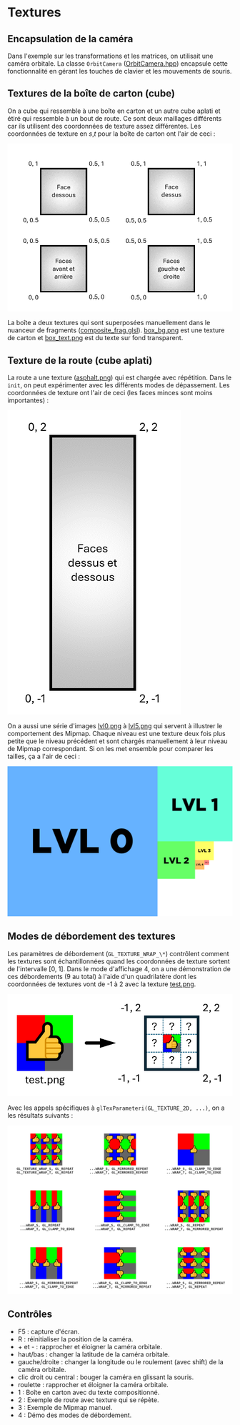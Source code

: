 # Textures

## Encapsulation de la caméra

Dans l'exemple sur les transformations et les matrices, on utilisait une caméra orbitale. La classe `OrbitCamera` ([OrbitCamera.hpp](../inf2705/OrbitCamera.hpp)) encapsule cette fonctionnalité en gérant les touches de clavier et les mouvements de souris.

## Textures de la boîte de carton (cube)

On a cube qui ressemble à une boîte en carton et un autre cube aplati et étiré qui ressemble à un bout de route. Ce sont deux maillages différents car ils utilisent des coordonnées de texture assez différentes. Les coordonnées de texture en *s*,*t* pour la boîte de carton ont l'air de ceci :

<img src="doc/coords_box.png"/>

La boîte a deux textures qui sont superposées manuellement dans le nuanceur de fragments ([composite_frag.glsl](composite_frag.glsl)). [box_bg.png](box_bg.png) est une texture de carton et [box_text.png](box_text.png) est du texte sur fond transparent.

## Texture de la route (cube aplati)

La route a une texture ([asphalt.png](asphalt.png)) qui est chargée avec répétition. Dans le `init`, on peut expérimenter avec les différents modes de dépassement. Les coordonnées de texture ont l'air de ceci (les faces minces sont moins importantes) :

<img src="doc/coords_road.png"/>

On a aussi une série d'images [lvl0.png](lvl0.png) à [lvl5.png](lvl5.png) qui servent à illustrer le comportement des Mipmap. Chaque niveau est une texture deux fois plus petite que le niveau précédent et sont chargés manuellement à leur niveau de Mipmap correspondant. Si on les met ensemble pour comparer les tailles, ça a l'air de ceci :

<img src="doc/mipmaps.png"/>

## Modes de débordement des textures

Les paramètres de débordement (`GL_TEXTURE_WRAP_\*`) contrôlent comment les textures sont échantillonnées quand les coordonnées de texture sortent de l'intervalle [0, 1]. Dans le mode d'affichage 4, on a une démonstration de ces débordements (9 au total) à l'aide d'un quadrilatère dont les coordonnées de textures vont de -1 à 2 avec la texture [test.png](test.png).

<img src="doc/coords_test.png"/>

Avec les appels spécifiques à `glTexParameteri(GL_TEXTURE_2D, ...)`, on a les résultats suivants :

<img src="doc/wrapping.png"/>

## Contrôles

* F5 : capture d'écran.
* R : réinitialiser la position de la caméra.
* \+ et - :  rapprocher et éloigner la caméra orbitale.
* haut/bas : changer la latitude de la caméra orbitale.
* gauche/droite : changer la longitude ou le roulement (avec shift) de la caméra orbitale.
* clic droit ou central : bouger la caméra en glissant la souris.
* roulette : rapprocher et éloigner la caméra orbitale.
* 1 : Boîte en carton avec du texte compositionné.
* 2 : Exemple de route avec texture qui se répète.
* 3 : Exemple de Mipmap manuel.
* 4 : Démo des modes de débordement.
